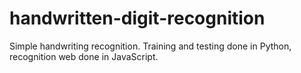 # handwritten-digit-recognition
Simple handwriting recognition. Training and testing done in Python, recognition web done in JavaScript.
